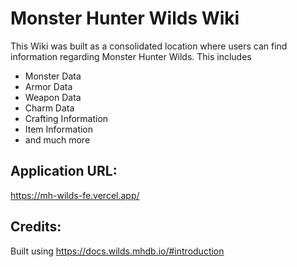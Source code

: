 # Monster Hunter Wilds Wiki

This Wiki was built as a consolidated location where users can find information regarding Monster Hunter Wilds.
This includes 
* Monster Data
* Armor Data
* Weapon Data
* Charm Data
* Crafting Information
* Item Information
* and much more

## Application URL:
https://mh-wilds-fe.vercel.app/

## Credits:
Built using https://docs.wilds.mhdb.io/#introduction